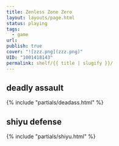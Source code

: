 ```yaml
---
title: Zenless Zone Zero
layout: layouts/page.html
status: playing
tags:
  - game
url:
publish: true
cover: "![zzz.png](zzz.png)"
UID: "1001418143"
permalink: shelf/{{ title | slugify }}/
---
```


## deadly assault
{% include "partials/deadass.html" %}

## shiyu defense
{% include "partials/shiyu.html" %}